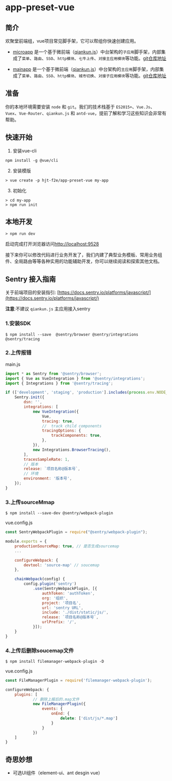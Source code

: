 # app-preset-vue

## 简介

欢聚堂前端组，vue项目常见脚手架，它可以帮组你快速创建应用。

- [microapp](template/microapp) 是一个基于微前端（[qiankun.js](https://qiankun.umijs.org/zh)）中台架构的`子应用`脚手架，内部集成了`菜单`、`路由`、`SSO`、`http模块`、`七牛上传`、`对接主应用模块`等功能。[git仓库地址](https://gitee.com/huanjutang/hjt-micro-app)

- [mainapp](template/mainapp) 是一个基于微前端（[qiankun.js](https://qiankun.umijs.org/zh)）中台架构的`主应用`脚手架，内部集成了`菜单`、`路由`、`SSO`、`http模块`、`城市切换`、`对接子应用模块`等功能。[git仓库地址](https://gitee.com/huanjutang/hjt-base-app)

## 准备

你的本地环境需要安装 `node` 和 `git`。我们的技术栈基于 `ES2015+`、`Vue.Js`、`Vuex`、`Vue-Router`、`qiankun.js` 和 `antd-vue`，提前了解和学习这些知识会非常有帮助。

## 快速开始

1. 安装vue-cli

``` shell
npm install -g @vue/cli
```

2. 安装模版

```shell
> vue create -p hjt-f2e/app-preset-vue my-app
```

3. 初始化

``` shell
> cd my-app
> npm run init
```

## 本地开发

``` shell
> npm run dev
```

启动完成打开浏览器访问[http://localhost:9528](http://localhost:9528)

接下来你可以修改代码进行业务开发了，我们内建了典型业务模板、常用业务组件、全局路由等等各种实用的功能辅助开发，你可以继续阅读和探索其他文档。

## Sentry 接入指南

关于前端项目的安装指引: [https://docs.sentry.io/platforms/javascript/](https://docs.sentry.io/platforms/javascript/)

**注意**:不建议 `qiankun.js` 主应用接入sentry
### 1.安装SDK

``` shell
$ npm install --save  @sentry/browser @sentry/integrations @sentry/tracing
```

### 2.上传报错

main.js

``` javascript
import * as Sentry from '@sentry/browser';
import { Vue as VueIntegration } from '@sentry/integrations';
import { Integrations } from '@sentry/tracing';

if (['development', 'staging', 'production'].includes(process.env.NODE_ENV)) {
    Sentry.init({
        dsn: '',
        integrations: [
            new VueIntegration({
                Vue,
                tracing: true,
                //  track child components
                tracingOptions: {
                    trackComponents: true,
                },
            }),
            new Integrations.BrowserTracing(),
        ],
        tracesSampleRate: 1,
        // 版本
        release: `项目名称@版本号`,
        // 环境
        environment: '版本号',
    });
}
```

### 3.上传sourceMmap

``` shell
$ npm install --save-dev @sentry/webpack-plugin
```

vue.config.js

```javascript
const SentryWebpackPlugin = require("@sentry/webpack-plugin");

module.exports = {
    productionSourceMap: true, // 是否生成sourcemap
    ...

    configureWebpack: {
        devtool: 'source-map' // soucemap
    },

    chainWebpack(config) {
        config.plugin('sentry')
            .use(SentryWebpackPlugin, [{
                authToken: 'authToken',
                org: '组织',
                project: '项目名',
                url: 'sentry URL',
                include: './dist/static/js/',
                release: `项目名称@版本号`,
                urlPrefix: '/',
            }]);
    }
}
```

### 4.上传后删除soucemap文件

``` shell
$ npm install filemanager-webpack-plugin -D
```

vue.config.js

``` javascript
const FileManagerPlugin = require('filemanager-webpack-plugin');

configureWebpack: {
    plugins: [
            // 删除上报后的.map文件
            new FileManagerPlugin({
                events: {
                    onEnd: {
                        delete: ['dist/js/*.map']
                    }
                }
            })
    ]
}
```

## 奇思妙想

- 可选UI组件（element-ui、ant desgin vue）
